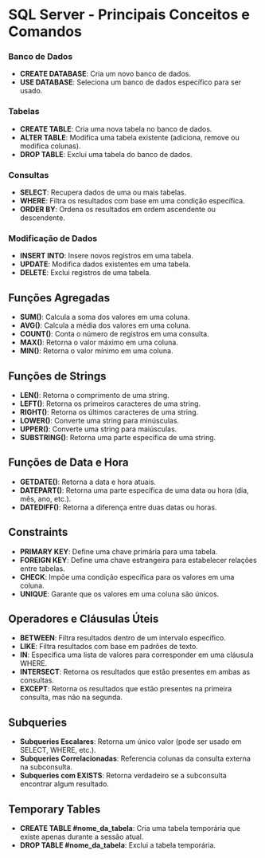 # SQL Server - Principais Conceitos e Comandos


### Banco de Dados
- **CREATE DATABASE**: Cria um novo banco de dados.
- **USE DATABASE**: Seleciona um banco de dados específico para ser usado.

### Tabelas
- **CREATE TABLE**: Cria uma nova tabela no banco de dados.
- **ALTER TABLE**: Modifica uma tabela existente (adiciona, remove ou modifica colunas).
- **DROP TABLE**: Exclui uma tabela do banco de dados.

### Consultas
- **SELECT**: Recupera dados de uma ou mais tabelas.
- **WHERE**: Filtra os resultados com base em uma condição específica.
- **ORDER BY**: Ordena os resultados em ordem ascendente ou descendente.

### Modificação de Dados
- **INSERT INTO**: Insere novos registros em uma tabela.
- **UPDATE**: Modifica dados existentes em uma tabela.
- **DELETE**: Exclui registros de uma tabela.

## Funções Agregadas
- **SUM()**: Calcula a soma dos valores em uma coluna.
- **AVG()**: Calcula a média dos valores em uma coluna.
- **COUNT()**: Conta o número de registros em uma consulta.
- **MAX()**: Retorna o valor máximo em uma coluna.
- **MIN()**: Retorna o valor mínimo em uma coluna.

## Funções de Strings
- **LEN()**: Retorna o comprimento de uma string.
- **LEFT()**: Retorna os primeiros caracteres de uma string.
- **RIGHT()**: Retorna os últimos caracteres de uma string.
- **LOWER()**: Converte uma string para minúsculas.
- **UPPER()**: Converte uma string para maiúsculas.
- **SUBSTRING()**: Retorna uma parte específica de uma string.

## Funções de Data e Hora
- **GETDATE()**: Retorna a data e hora atuais.
- **DATEPART()**: Retorna uma parte específica de uma data ou hora (dia, mês, ano, etc.).
- **DATEDIFF()**: Retorna a diferença entre duas datas ou horas.

## Constraints
- **PRIMARY KEY**: Define uma chave primária para uma tabela.
- **FOREIGN KEY**: Define uma chave estrangeira para estabelecer relações entre tabelas.
- **CHECK**: Impõe uma condição específica para os valores em uma coluna.
- **UNIQUE**: Garante que os valores em uma coluna são únicos.

## Operadores e Cláusulas Úteis
- **BETWEEN**: Filtra resultados dentro de um intervalo específico.
- **LIKE**: Filtra resultados com base em padrões de texto.
- **IN**: Especifica uma lista de valores para corresponder em uma cláusula WHERE.
- **INTERSECT**: Retorna os resultados que estão presentes em ambas as consultas.
- **EXCEPT**: Retorna os resultados que estão presentes na primeira consulta, mas não na segunda.

## Subqueries
- **Subqueries Escalares**: Retorna um único valor (pode ser usado em SELECT, WHERE, etc.).
- **Subqueries Correlacionadas**: Referencia colunas da consulta externa na subconsulta.
- **Subqueries com EXISTS**: Retorna verdadeiro se a subconsulta encontrar algum resultado.

## Temporary Tables
- **CREATE TABLE #nome_da_tabela**: Cria uma tabela temporária que existe apenas durante a sessão atual.
- **DROP TABLE #nome_da_tabela**: Exclui a tabela temporária.
